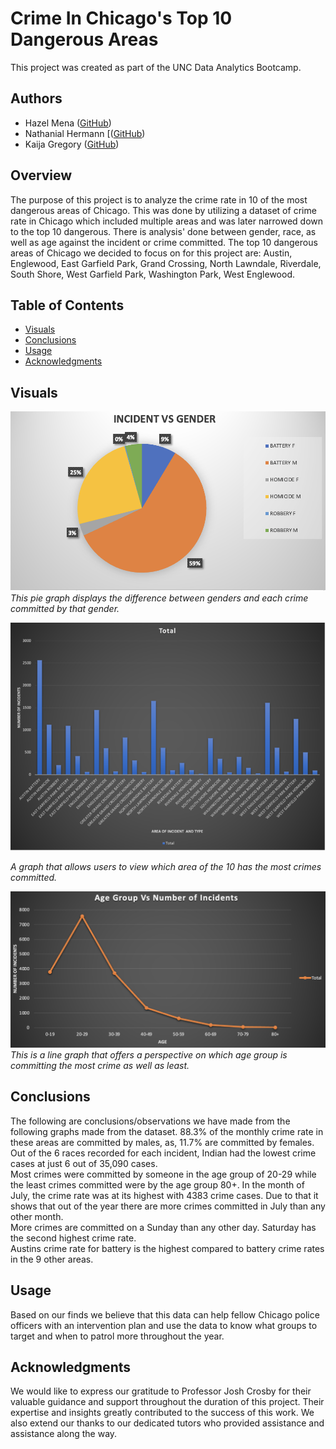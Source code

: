 # Crime In Chicago's Top 10 Dangerous Areas 
This project was created as part of the UNC Data Analytics Bootcamp.

## Authors
- Hazel Mena ([GitHub](https://github.com/hazelmena))
- Nathanial Hermann [([GitHub](https://github.com/nathanialhermann))
- Kaija Gregory ([GitHub](https://github.com/kaijaygregory))

 ## Overview
The purpose of this project is to analyze the crime rate in 10 of the most dangerous areas of Chicago. This was done by utilizing a dataset of crime rate in Chicago which included multiple areas and was later narrowed down to the top 10 dangerous. There is analysis' done between gender, race, as well as age against the incident or crime committed. The top 10 dangerous areas of Chicago we decided to focus on for this project are: Austin, Englewood, East Garfield Park, Grand Crossing, North Lawndale, Riverdale, South Shore, West Garfield Park, Washington Park, West Englewood. 

## Table of Contents
- [Visuals](#visuals)
- [Conclusions](#conclusions)
- [Usage](#usage)
- [Acknowledgments](#acknowledgments)

## Visuals

![Gender vs Incident](Visuals/GenderVsIncidentPie.png)
*This pie graph displays the difference between genders and each crime committed by that gender.*

![Area of Incident](Visuals/Area.png)

*A graph that allows users to view which area of the 10 has the most crimes committed.*

![Age vs Incident](Visuals/AgeVsIncidentsLine.png)
*This is a line graph that offers a perspective on which age group is committing the most crime as well as least.*

## Conclusions
The following are conclusions/observations we have made from the following graphs made from the dataset.
88.3% of the monthly crime rate in these areas are committed by males, as, 11.7% are committed by females. 
Out of the 6 races recorded for each incident, Indian had the lowest crime cases at just 6 out of 35,090 cases.  
Most crimes were committed by someone in the age group of 20-29 while the least crimes committed were by the age group 80+. 
In the month of July, the crime rate was at its highest with 4383 crime cases. Due to that it shows that out of the year there are more crimes committed in July than any other month.  
More crimes are committed on a Sunday than any other day. Saturday has the second highest crime rate.  
Austins crime rate for battery is the highest compared to battery crime rates in the 9 other areas. 

## Usage
Based on our finds we believe that this data can help fellow Chicago police officers with an intervention plan and use the data to know what groups to target and when to patrol more throughout the year. 

## Acknowledgments 
We would like to express our gratitude to Professor Josh Crosby for their valuable guidance and support throughout the duration of this project. Their expertise and insights greatly contributed to the success of this work. We also extend our thanks to our dedicated tutors who provided assistance and assistance along the way.


